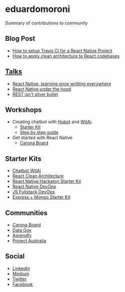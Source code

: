 # eduardomoroni
Summary of contributions to community

## Blog Post
- [How to setup Travis CI for a React Native Project](https://medium.com/@eduardomoroni/como-configurar-travisci-para-um-projeto-react-native-95481f3dfb53)
- [How to apply clean architecture to React codebases](https://medium.com/@eduardomoroni/arquitetura-limpa-para-bases-de-c%C3%B3digo-react-df0f78d2b42e)

## [Talks](https://speakerdeck.com/eduardomoroni)
- [React Native, learning once writting everywhere](https://speakerdeck.com/eduardomoroni/welcome-to-react-native-world)
- [React Native under the hood](https://speakerdeck.com/eduardomoroni/tdc-floripa-2018-react-native-por-debaixo-dos-panos)
- [REST isn't silver bullet](https://speakerdeck.com/eduardomoroni/rest-nem-sempre-e-a-melhor-opcao)

## Workshops
- Creating chatbot with [Hubot](https://hubot.github.com/) and [WitAi](https://wit.ai/).
  * [Starter Kit](https://github.com/eduardomoroni/chatbot-witai)
  * [Step by step guide](https://github.com/asserdna/chatbot_workshop/wiki)
- Get started with React Native
  * [Carona Board](https://github.com/CaronaBoard/caronaboard-native)

## Starter Kits
- [Chatbot WitAi](https://github.com/eduardomoroni/chatbot-witai)
- [React Clean Architecture](https://github.com/eduardomoroni/react-clean-architecture)
- [React Native Hackaton Starter Kit](https://github.com/eduardomoroni/react-native-boilerplate)
- [React Native DevOps](https://github.com/eduardomoroni/react-native-travis-ci)
- [JS Fullstack DevOps](https://github.com/eduardomoroni/fullstack-resume)
- [Express + Mongo Starter Kit](https://github.com/eduardomoroni/express-mongoose-boilerplate)

## Communities
- [Carona Board](https://github.com/CaronaBoard/)
- [Data Gov](https://github.com/data-gov)
- [Aprendfy](https://github.com/Aprendfy/)
- [Project Australia](https://github.com/project-australia)

## Social
- [LinkedIn](https://www.linkedin.com/in/eduardomoroni/)
- [Medium](https://medium.com/@eduardomoroni)
- [Twitter](https://twitter.com/eduardomoroni)
- [Facebook](https://www.facebook.com/eduardomoroni)

